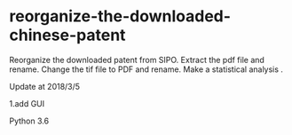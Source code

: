 # reorganize-the-downloaded-chinese-patent

Reorganize the downloaded patent from SIPO. Extract the pdf file and rename. Change the tif file to PDF and rename. Make a  statistical analysis .

Update at 2018/3/5

1.add GUI

Python 3.6
